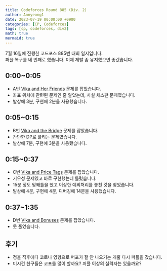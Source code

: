 ```yaml
---
title: Codeforces Round 885 (Div. 2)
author: Annyeong1
date: 2023-07-19 00:00:00 +0900
categories: [CP, Codeforces]
tags: [cp, codeforces, div2]
math: true
mermaid: true
---
```

7월 16일에 진행한 코드포스 885번 대회 일지입니다.\
퍼플 복구를 네 번째로 했습니다. 이제 제발 좀 유지했으면 좋겠습니다.
## 0:00~0:05
- A번 [Vika and Her Friends](https://codeforces.com/contest/1848/problem/A) 문제를 잡았습니다.
- 좌표 위치에 관련된 문제인 줄 알았는데, 사실 체스판 문제였습니다.
- 발상에 3분, 구현에 2분을 사용했습니다.
## 0:05~0:15
- B번 [Vika and the Bridge](https://codeforces.com/contest/1848/problem/B) 문제를 잡았습니다.
- 간단한 DP로 풀리는 문제였습니다.
- 발상에 7분, 구현에 3분을 사용했습니다.
## 0:15~0:37
- C번 [Vika and Price Tags](https://codeforces.com/contest/1848/problem/C) 문제를 잡았습니다.
- 기우성 문제였고 바로 구현했는데 틀렸습니다.
- 15분 정도 맞왜틀을 했고 이상한 예외처리를 놓친 것을 찾았습니다.
- 발상에 4분, 구현에 4분, 디버깅에 14분을 사용했습니다.
## 0:37~1:35
- D번 [Vika and Bonuses](https://codeforces.com/contest/1848/problem/D) 문제를 잡았습니다.
- 못 풀었습니다.
## 후기
- 정올 직후에다 코로나 영향으로 퍼포가 잘 안 나오기는 개뿔 다시 퍼플을 갔습니다.
- 미시건 친구들은 코포를 많이 할까요? 퍼플 이상의 실력자는 있을까요?

